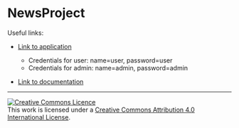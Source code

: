 # NewsProject

Useful links:

* [Link to application](https://news-project-app.herokuapp.com/login)
  * Credentials for user: name=user, password=user
  * Credentials for admin: name=admin, password=admin


* [Link to documentation](https://github.com/w4ldo/NewsProject/blob/master/documentation/Description.md)

-----------------------

<a rel="license" href="http://creativecommons.org/licenses/by/4.0/"><img alt="Creative Commons Licence" style="border-width:0" src="https://i.creativecommons.org/l/by/4.0/88x31.png" /></a><br />This work is licensed under a <a rel="license" href="http://creativecommons.org/licenses/by/4.0/">Creative Commons Attribution 4.0 International License</a>.
